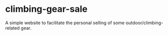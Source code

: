 # climbing-gear-sale
A simple website to facilitate the personal selling of some outdoor/climbing-related gear. 
